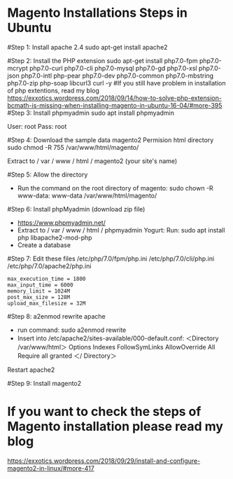 # Magento Installations Steps in Ubuntu
#Step 1: 
Install apache 2.4
sudo apt-get install apache2


#Step 2: 
Install the PHP extension
sudo apt-get install php7.0-fpm php7.0-mcrypt php7.0-curl php7.0-cli php7.0-mysql php7.0-gd php7.0-xsl php7.0-json php7.0-intl php-pear php7.0-dev php7.0-common php7.0-mbstring php7.0-zip php-soap libcurl3 curl -y
#If you still have problem in installation of php extentions, read my blog https://exxotics.wordpress.com/2018/09/14/how-to-solve-php-extension-bcmath-is-missing-when-installing-magento-in-ubuntu-16-04/#more-395
#Step 3: 
Install phpmyadmin
sudo apt install phpmyadmin

User: root
Pass: root

#Step 4: 
Download the sample data magento2
Permision html directory
sudo chmod -R 755 /var/www/html/magento/

Extract to / var / www / html / magento2 (your site's name)

#Step 5:
 Allow the directory
- Run the command on the root directory of magento:
sudo chown -R www-data: www-data /var/www/html/magento/

#Step 6:
 Install phpMyadmin (download zip file)
- https://www.phpmyadmin.net/
- Extract to / var / www / html / phpmyadmin
Yogurt:
Run: sudo apt install php libapache2-mod-php
- Create a database

#Step 7:
 Edit these files
    /etc/php/7.0/fpm/php.ini
    /etc/php/7.0/cli/php.ini
    /etc/php/7.0/apache2/php.ini

    max_execution_time = 1800
    max_input_time = 6000
    memory_limit = 1024M
    post_max_size = 128M
    upload_max_filesize = 32M

#Step 8:
 a2enmod rewrite apache
- run command:
        sudo a2enmod rewrite
- Insert into /etc/apache2/sites-available/000-default.conf:
    ＜Directory /var/www/html＞
        Options Indexes FollowSymLinks
        AllowOverride All
        Require all granted
    ＜/ Directory＞


Restart apache2

#Step 9: Install magento2
# If you want to check the steps of Magento installation please read my blog
https://exxotics.wordpress.com/2018/09/29/install-and-configure-magento2-in-linux/#more-417
